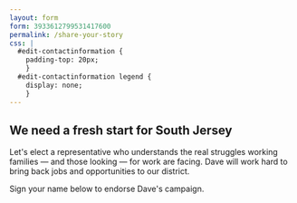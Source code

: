 ```yaml
---
layout: form
form: 3933612799531417600
permalink: /share-your-story
css: |
  #edit-contactinformation {
    padding-top: 20px;
    }
  #edit-contactinformation legend {
    display: none;
    }
---
```


## We need a fresh start for South Jersey

Let's elect a representative who understands the real struggles working families — and those looking — for work are facing. Dave will work hard to bring back jobs and opportunities to our district.

Sign your name below to endorse Dave's campaign.
